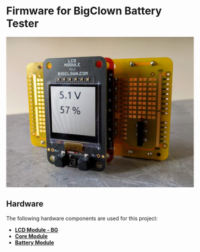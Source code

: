 # Firmware for BigClown Battery Tester

![Photo of Battery Tester](doc/battery-tester.jpg)

## Hardware

The following hardware components are used for this project:

* **[LCD Module - BG](https://shop.bigclown.com/lcd-module-bg)**
* **[Core Module](https://shop.bigclown.com/core-module)**
* **[Battery Module](https://shop.bigclown.com/battery-module)**
